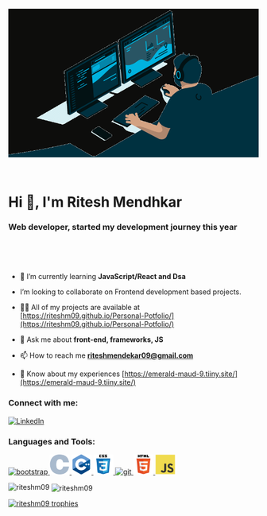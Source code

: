 <p align="right">
<img  width="1000" src="https://github.com/RiteshM09/RiteshM09/blob/main/Users.gif"/>
</p>
<br>

<h1 align="left" >Hi 👋, I'm Ritesh Mendhkar</h1>

<h3 align="left">Web developer, started my development journey this year</h3>
<br><br><br>


- 🌱 I’m currently learning **JavaScript/React and Dsa**

- I’m looking to collaborate on Frontend development based projects.

- 👨‍💻 All of my projects are available at [https://riteshm09.github.io/Personal-Potfolio/](https://riteshm09.github.io/Personal-Potfolio/)

- 💬 Ask me about **front-end, frameworks, JS**

- 📫 How to reach me **riteshmendekar09@gmail.com**

- 📄 Know about my experiences [https://emerald-maud-9.tiiny.site/](https://emerald-maud-9.tiiny.site/)

<h3 align="left">Connect with me:</h3>
<p align="left">
<a href="https://www.linkedin.com/in/ritesh-mendhekar-b981201b8/" target="blank"><img align="center" src="https://raw.githubusercontent.com/rahuldkjain/github-profile-readme-generator/master/src/images/icons/Social/linked-in-alt.svg" alt="LinkedIn" height="30" width="40" /></a>
</p>

<h3 align="left">Languages and Tools:</h3>
<p align="left"> 
  <a href="https://getbootstrap.com" target="_blank" rel="noreferrer"> 
    <img src="https://cdn.jsdelivr.net/gh/devicons/devicon/icons/bootstrap/bootstrap-original.svg" alt="bootstrap" width="40" height="40"/> 
  </a> 
  <a href="https://www.cprogramming.com/" target="_blank" rel="noreferrer"> 
    <img src="https://raw.githubusercontent.com/devicons/devicon/master/icons/c/c-original.svg" alt="c" width="40" height="40"/> 
  </a> 
  <a href="https://www.w3schools.com/cpp/" target="_blank" rel="noreferrer"> 
    <img src="https://raw.githubusercontent.com/devicons/devicon/master/icons/cplusplus/cplusplus-original.svg" alt="cplusplus" width="40" height="40"/> 
  </a> 
  <a href="https://www.w3schools.com/css/" target="_blank" rel="noreferrer"> 
    <img src="https://raw.githubusercontent.com/devicons/devicon/master/icons/css3/css3-original-wordmark.svg" alt="css3" width="40" height="40"/> 
  </a> 
  <a href="https://git-scm.com/" target="_blank" rel="noreferrer"> 
    <img src="https://www.vectorlogo.zone/logos/git-scm/git-scm-icon.svg" alt="git" width="40" height="40"/> 
  </a> 
  <a href="https://www.w3.org/html/" target="_blank" rel="noreferrer"> 
    <img src="https://raw.githubusercontent.com/devicons/devicon/master/icons/html5/html5-original-wordmark.svg" alt="html5" width="40" height="40"/> 
  </a> 
  <a href="https://developer.mozilla.org/en-US/docs/Web/JavaScript" target="_blank" rel="noreferrer"> 
    <img src="https://raw.githubusercontent.com/devicons/devicon/master/icons/javascript/javascript-original.svg" alt="javascript" width="40" height="40"/> 
  </a> 
</p>

<p><img align="left" src="https://github-readme-stats.vercel.app/api/top-langs?username=riteshm09&show_icons=true&locale=en&layout=compact" alt="riteshm09" /></p>

<p>&nbsp;<img align="center" src="https://github-readme-stats.vercel.app/api?username=riteshm09&show_icons=true&locale=en" alt="riteshm09" /></p>

<!-- 🏆 Trophy Section -->
<p align="left"> 
  <a href="https://github.com/ryo-ma/github-profile-trophy">
    <img src="https://github-profile-trophy.vercel.app/?username=riteshm09" alt="riteshm09 trophies" />
  </a> 
</p>
